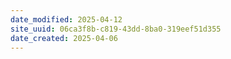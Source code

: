 ```yaml
---
date_modified: 2025-04-12
site_uuid: 06ca3f8b-c819-43dd-8ba0-319eef51d355
date_created: 2025-04-06
---
```


